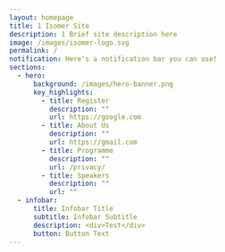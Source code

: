 ```yaml
---
layout: homepage
title: 1 Isomer Site
description: 1 Brief site description here
image: /images/isomer-logo.svg
permalink: /
notification: Here's a notification bar you can use!
sections:
  - hero:
      background: /images/hero-banner.png
      key_highlights:
        - title: Register
          description: ""
          url: https://google.com
        - title: About Us
          description: ""
          url: https://gmail.com
        - title: Programme
          description: ""
          url: /privacy/
        - title: Speakers
          description: ""
          url: ""
  - infobar:
      title: Infobar Title
      subtitle: Infobar Subtitle
      description: <div>Test</div>
      button: Button Text
---
```

